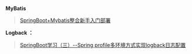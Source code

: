 
**MyBatis**
> [SpringBoot+Mybatis整合新手入门部署](https://blog.csdn.net/qq_25049941/article/details/81076650)

**Logback ：**
>[SpringBoot学习（三）--Spring profile多环境方式实现logback日志配置](https://blog.csdn.net/u011961421/article/details/78739805)

